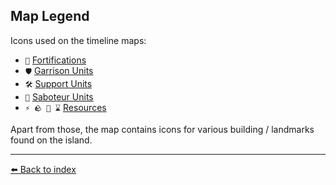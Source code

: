 ## Map Legend

Icons used on the timeline maps: 
- `🏰` [Fortifications](../refs/fortifications.md)
- `🛡️` [Garrison Units](../refs/garrisons.md)
- `🛠️` [Support Units](../refs/support.md)
- `🥷` [Saboteur Units](../refs/saboteur.md)
- `⚡ 🪨 🧪 ⌛` [Resources](../refs/resources.md)

Apart from those, the map contains icons for various building / landmarks found on the island. 


----------
[⬅️ Back to index](../refs/index.md)